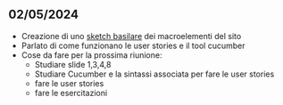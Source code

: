## 02/05/2024
- Creazione di uno [sketch basilare](https://discord.com/channels/1232708346415546421/1235584472720609352/1235603139349053600) dei macroelementi del sito
- Parlato di come funzionano le user stories e il tool cucumber
- Cose da fare per la prossima riunione:
  - Studiare slide 1,3,4,8
  - Studiare Cucumber e la sintassi associata per fare le user stories
  - fare le user stories
  - fare le esercitazioni
